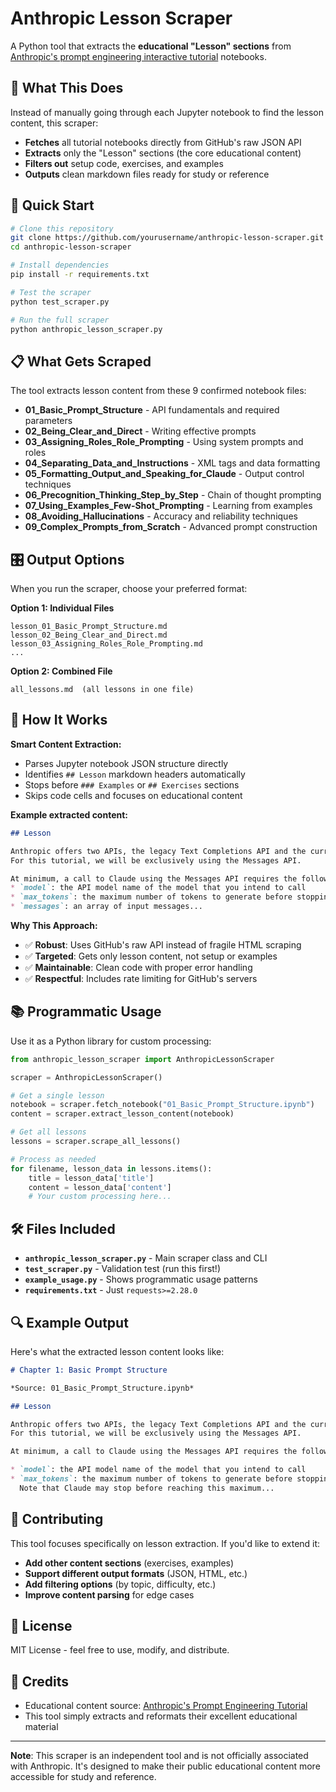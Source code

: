 # Anthropic Lesson Scraper

A Python tool that extracts the **educational "Lesson" sections** from [Anthropic's prompt engineering interactive tutorial](https://github.com/anthropics/prompt-eng-interactive-tutorial) notebooks.

## 🎯 What This Does

Instead of manually going through each Jupyter notebook to find the lesson content, this scraper:

- **Fetches** all tutorial notebooks directly from GitHub's raw JSON API
- **Extracts** only the "Lesson" sections (the core educational content)
- **Filters out** setup code, exercises, and examples 
- **Outputs** clean markdown files ready for study or reference

## 🚀 Quick Start

```bash
# Clone this repository
git clone https://github.com/yourusername/anthropic-lesson-scraper.git
cd anthropic-lesson-scraper

# Install dependencies
pip install -r requirements.txt

# Test the scraper
python test_scraper.py

# Run the full scraper
python anthropic_lesson_scraper.py
```

## 📋 What Gets Scraped

The tool extracts lesson content from these 9 confirmed notebook files:

- **01_Basic_Prompt_Structure** - API fundamentals and required parameters
- **02_Being_Clear_and_Direct** - Writing effective prompts  
- **03_Assigning_Roles_Role_Prompting** - Using system prompts and roles
- **04_Separating_Data_and_Instructions** - XML tags and data formatting
- **05_Formatting_Output_and_Speaking_for_Claude** - Output control techniques
- **06_Precognition_Thinking_Step_by_Step** - Chain of thought prompting
- **07_Using_Examples_Few-Shot_Prompting** - Learning from examples
- **08_Avoiding_Hallucinations** - Accuracy and reliability techniques  
- **09_Complex_Prompts_from_Scratch** - Advanced prompt construction

## 🎛️ Output Options

When you run the scraper, choose your preferred format:

**Option 1: Individual Files**
```
lesson_01_Basic_Prompt_Structure.md
lesson_02_Being_Clear_and_Direct.md
lesson_03_Assigning_Roles_Role_Prompting.md
...
```

**Option 2: Combined File**
```
all_lessons.md  (all lessons in one file)
```

## 🔧 How It Works

**Smart Content Extraction:**
- Parses Jupyter notebook JSON structure directly
- Identifies `## Lesson` markdown headers automatically  
- Stops before `### Examples` or `## Exercises` sections
- Skips code cells and focuses on educational content

**Example extracted content:**
```markdown
## Lesson

Anthropic offers two APIs, the legacy Text Completions API and the current Messages API. 
For this tutorial, we will be exclusively using the Messages API.

At minimum, a call to Claude using the Messages API requires the following parameters:
* `model`: the API model name of the model that you intend to call
* `max_tokens`: the maximum number of tokens to generate before stopping
* `messages`: an array of input messages...
```

**Why This Approach:**
- ✅ **Robust**: Uses GitHub's raw API instead of fragile HTML scraping
- ✅ **Targeted**: Gets only lesson content, not setup or examples
- ✅ **Maintainable**: Clean code with proper error handling
- ✅ **Respectful**: Includes rate limiting for GitHub's servers

## 📚 Programmatic Usage

Use it as a Python library for custom processing:

```python
from anthropic_lesson_scraper import AnthropicLessonScraper

scraper = AnthropicLessonScraper()

# Get a single lesson
notebook = scraper.fetch_notebook("01_Basic_Prompt_Structure.ipynb")
content = scraper.extract_lesson_content(notebook)

# Get all lessons
lessons = scraper.scrape_all_lessons()

# Process as needed
for filename, lesson_data in lessons.items():
    title = lesson_data['title'] 
    content = lesson_data['content']
    # Your custom processing here...
```

## 🛠️ Files Included

- **`anthropic_lesson_scraper.py`** - Main scraper class and CLI
- **`test_scraper.py`** - Validation test (run this first!)
- **`example_usage.py`** - Shows programmatic usage patterns
- **`requirements.txt`** - Just `requests>=2.28.0`

## 🔍 Example Output

Here's what the extracted lesson content looks like:

```markdown
# Chapter 1: Basic Prompt Structure

*Source: 01_Basic_Prompt_Structure.ipynb*

## Lesson

Anthropic offers two APIs, the legacy Text Completions API and the current Messages API. 
For this tutorial, we will be exclusively using the Messages API.

At minimum, a call to Claude using the Messages API requires the following parameters:

* `model`: the API model name of the model that you intend to call
* `max_tokens`: the maximum number of tokens to generate before stopping. 
  Note that Claude may stop before reaching this maximum...
```

## 🤝 Contributing

This tool focuses specifically on lesson extraction. If you'd like to extend it:

- **Add other content sections** (exercises, examples) 
- **Support different output formats** (JSON, HTML, etc.)
- **Add filtering options** (by topic, difficulty, etc.)
- **Improve content parsing** for edge cases

## 📄 License

MIT License - feel free to use, modify, and distribute.

## 🙏 Credits

- Educational content source: [Anthropic's Prompt Engineering Tutorial](https://github.com/anthropics/prompt-eng-interactive-tutorial)
- This tool simply extracts and reformats their excellent educational material

---

**Note**: This scraper is an independent tool and is not officially associated with Anthropic. It's designed to make their public educational content more accessible for study and reference.
